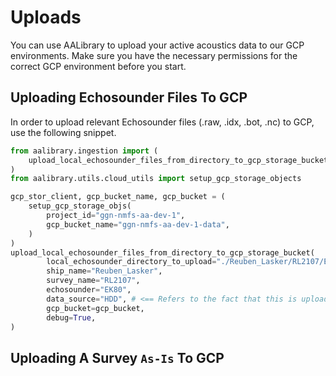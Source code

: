 # Uploads

You can use AALibrary to upload your active acoustics data to our GCP environments. Make sure you have the necessary permissions for the correct GCP environment before you start.

## Uploading Echosounder Files To GCP

In order to upload relevant Echosounder files (.raw, .idx, .bot, .nc) to GCP, use the following snippet.

```python
from aalibrary.ingestion import (
    upload_local_echosounder_files_from_directory_to_gcp_storage_bucket
)
from aalibrary.utils.cloud_utils import setup_gcp_storage_objects

gcp_stor_client, gcp_bucket_name, gcp_bucket = (
    setup_gcp_storage_objs(
        project_id="ggn-nmfs-aa-dev-1",
        gcp_bucket_name="ggn-nmfs-aa-dev-1-data",
    )
)
upload_local_echosounder_files_from_directory_to_gcp_storage_bucket(
        local_echosounder_directory_to_upload="./Reuben_Lasker/RL2107/EK80/",
        ship_name="Reuben_Lasker",
        survey_name="RL2107",
        echosounder="EK80",
        data_source="HDD", # <== Refers to the fact that this is uploaded from local.
        gcp_bucket=gcp_bucket,
        debug=True,
)
```

## Uploading A Survey `As-Is` To GCP

